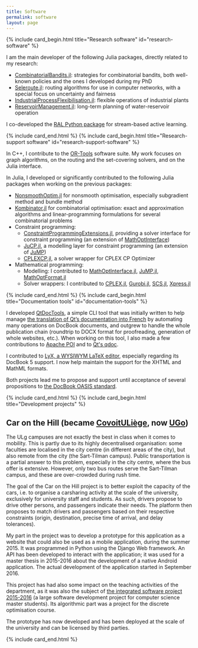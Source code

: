 ```yaml
---
title: Software
permalink: software
layout: page
---
```


{% include card_begin.html title="Research software" id="research-software" %}

I am the main developer of the following Julia packages, directly related to my research: 

* [CombinatorialBandits.jl](https://github.com/dourouc05/CombinatorialBandits.jl): strategies for combinatorial bandits, both well-known policies and the ones I developed during my PhD
* [Seleroute.jl](https://github.com/dourouc05/Seleroute.jl): routing algorithms for use in computer networks, with a special focus on uncertainty and fairness
* [IndustrialProcessFlexibilisation.jl](https://github.com/dourouc05/IndustrialProcessFlexibilisation.jl): flexible operations of industrial plants
* [ReservoirManagement.jl](https://github.com/dourouc05/ReservoirManagement.jl): long-term planning of water-reservoir operation

I co-developed the [RAL Python package](https://github.com/SAWassermann/RAL) for stream-based active learning.

{% include card_end.html %}
{% include card_begin.html title="Research-support software" id="research-support-software" %}

In C++, I contribute to the [OR-Tools](https://or-tools.org) software suite. My work focuses on graph algorithms, on the routing and the set-covering solvers, and on the Julia interface.

In Julia, I developed or significantly contributed to the following Julia packages when working on the previous packages: 

* [NonsmoothOptim.jl](https://github.com/dourouc05/NonsmoothOptim.jl) for nonsmooth optimisation, especially subgradient method and bundle method
* [Kombinator.jl](https://github.com/dourouc05/Kombinator.jl) for combinatorial optimisation: exact and approximation algorithms and linear-programming formulations for several combinatorial problems
* Constraint programming: 
  * [ConstraintProgrammingExtensions.jl](https://github.com/dourouc05/ConstraintProgrammingExtensions.jl), providing a solver interface for constraint programming (an extension of [MathOptInterface](https://github.com/jump-dev/MathOptInterface.jl))
  * [JuCP.jl](https://github.com/dourouc05/JuCP.jl), a modelling layer for constraint programming (an extension of [JuMP](https://github.com/jump-dev/JuMP.jl))
  * [CPLEXCP.jl](https://github.com/dourouc05/CPLEXCP.jl), a solver wrapper for CPLEX CP Optimizer
* Mathematical programming: 
  * Modelling: I contributed to [MathOptInterface.jl](https://github.com/jump-dev/MathOptInterface.jl), [JuMP.jl](https://github.com/jump-dev/JuMP.jl), [MathOptFormat.jl](https://github.com/odow/MathOptFormat.jl)
  * Solver wrappers: I contributed to [CPLEX.jl](https://github.com/jump-dev/CPLEX.jl), [Gurobi.jl](https://github.com/jump-dev/Gurobi.jl), [SCS.jl](https://github.com/jump-dev/SCS.jl), [Xpress.jl](https://github.com/jump-dev/Xpress.jl)

{% include card_end.html %}
{% include card_begin.html title="Documentation tools" id="documentation-tools" %}

I developed [QtDocTools](https://github.com/dourouc05/QtDocTools/), a simple CLI tool that was initially written to help manage [the translation of Qt’s documentation into French](https://qt.developpez.com/doc/) by automating many operations on DocBook documents, and outgrew to handle the whole publication chain (roundtrip to DOCX format for proofreading, generation of whole websites, etc.). When working on this tool, I also made a few contributions to [Apache POI](https://github.com/apache/poi) and to [Qt's qdoc](https://www.qt.io/). 

I contributed to [LyX, a WYSIWYM LaTeX editor](https://www.lyx.org/), especially regarding its DocBook 5 support. I now help maintain the support for the XHTML and MathML formats.

Both projects lead me to propose and support until acceptance of several propositions to [the DocBook OASIS standard](https://github.com/docbook/docbook).

{% include card_end.html %}
{% include card_begin.html title="Development projects" %}

## Car on the Hill (became [CovoitULiège](https://covoituliege.ulg.ac.be/), now [UGo](https://ugo.be/))

The ULg campuses are not exactly the best in class when it comes to mobility. This is partly due to its highly decentralised organisation: some faculties are localised in the city centre (in different areas of the city), but also remote from the city (the Sart-Tilman campus). Public transportation is a partial answer to this problem, especially in the city centre, where the bus offer is extensive. However, only two bus routes serve the Sart-Tilman campus, and these are over-crowded during rush time.

The goal of the Car on the Hill project is to better exploit the capacity of the cars, i.e. to organise a carsharing activity at the scale of the university, exclusively for university staff and students. As such, drivers propose to drive other persons, and passengers indicate their needs. The platform then proposes to match drivers and passengers based on their respective constraints (origin, destination, precise time of arrival, and delay tolerances).

My part in the project was to develop a prototype for this application as a website that could also be used as a mobile application, during the summer 2015. It was programmed in Python using the Django Web framework. An API has been developed to interact with the application; it was used for a master thesis in 2015-2016 about the development of a native Android application. The actual development of the application started in September 2016.

This project has had also some impact on the teaching activities of the department, as it was also the subject of [the integrated software project 2015-2016](http://web.archive.org/web/20160811161723/http://www.montefiore.ulg.ac.be/~proj0010/) (a large software development project for computer science master students). Its algorithmic part was a project<!-- http://www.montefiore.ulg.ac.be/~tcuvelier/files/math0462-2015/P2_statement.pdf --> for the discrete optimisation course. 

The prototype has now developed and has been deployed at the scale of the university and can be licensed by third parties.

{% include card_end.html %}
